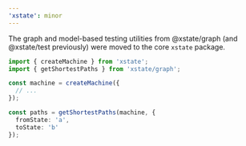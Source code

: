 ```yaml
---
'xstate': minor
---
```


The graph and model-based testing utilities from @xstate/graph (and @xstate/test previously) were moved to the core `xstate` package.

```ts
import { createMachine } from 'xstate';
import { getShortestPaths } from 'xstate/graph';

const machine = createMachine({
  // ...
});

const paths = getShortestPaths(machine, {
  fromState: 'a',
  toState: 'b'
});
```

